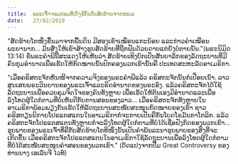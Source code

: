 ```yaml
---
title:  ພຣະເຈົ້າຈອມປອມທີ່ເບິ່ງຄືກັນກັບສັດຮ້າຍຈາກທະເລ
date:   27/02/2019
---
```


"ສັດຮ້າຍໂຕໜຶ່ງຂຶ້ນມາຈາກພື້ນດິນ ມີສອງເຂົາເໝືອນແກະນ້ອຍ ແລະກ່າວຄຳເໝືອນພະຍານາກ... ມັນສັ່ງໃຫ້ເຂົາສ້າງຮູບສັດຮ້າຍທີ່ຖືກຟັນດ້ວຍດາບແຕ່ຍັງບໍ່ຕາຍນັ້ນ."(ພຣະນິມິດ 13:14) ຂໍ້ພຣະຄຳພີນີ້ສະແດງໃຫ້ເຫັນວ່າ ສັດຮ້າຍເທິງບົກເປັນສັນຍາລັກຂອງລັດຖະບານທີ່ມີຄົນກຸມອຳນາດເພື່ອເຮັດໃຫ້ກົດໝາຍນັ້ນປົກຄອງພວກເຂົານັ້ນຄື ປະເທດສະຫະລັດອາເມຣິກາ.

"ເມື່ອຄຣິສຕະຈັກຫັນໜີຈາກຄວາມຈິງຂອງພຣະຄຳພີແລ້ວ ຄຣິສຕະຈັກນັ້ນກໍເປື່ອຍເນົ່າ. ລາວສູນເສຍພຣະວິນຍານຂອງພຣະເຈົ້າແລະຣິດອຳນາດຂອງພຣະອົງ. ແລ້ວຄຣິສຕະຈັກໄດ້ໃຊ້ລັດຖະບານເພື່ອຄວບຄຸມຈິດໃຈຂອງຄົນທັງຫຼາຍ ເພື່ອເຮັດໃຫ້ຕົນເອງມີອຳນາດແລະເພື່ອລົງໂທດຜູ້ໃດກໍຕາມທີ່ບໍ່ເຫັນດີກັບການສອນຂອງລາວ... ເມື່ອຄຣິສຕະຈັກທັງຫຼາຍໃນອາເມຣິກາພ້ອມພຽງກັນເຮັດໃຫ້ລັດຖະບານສະໜັບສະໜູນກົດໝາຍຂອງເຂົາ ຊາວຄຣິສຕຽນນິກາຍໂປຣແຕສແຕນໃນອາເມຣິກາກໍຈະກາຍເປັນຄືກັນໂບດໂຣມັນກາໂຕລິກ. ແລ້ວຄຣິສຕະຈັກໂປຣແຕສແຕນທັງຫຼາຍກໍຈະລົງໂທດຜູ້ໃດກໍຕາມທີ່ບໍ່ໄດ້ເຊື່ອຟັງກົດຂອງພວກເຂົາ... ຮູບພາບຂອງພຣະເຈົ້າທີ່ຄືກັບສັດຮ້າຍໂຕທີໜຶ່ງນັ້ນເປັນຄຳພັນລະນາຮູບພາບຂອງສິ່ງທີ່ຈະເກີດຂຶ້ນ ເມື່ອຄຣິສຕະຈັກໂປຣແຕສແຕນໃນອາເມຣິກາໃຊ້ລັດຖະບານເພື່ອລົງໂທດຜູ້ໃດກໍຕາມທີ່ບໍ່ໄດ້ສະໜັບສະໜູນຄຳສອນຂອງພວກເຂົາ." (ດັດແປງຈາກປື້ມ Great Controversy ຂອງທ່ານນາງ ເອເລັນຈີ ໄວທ໌)